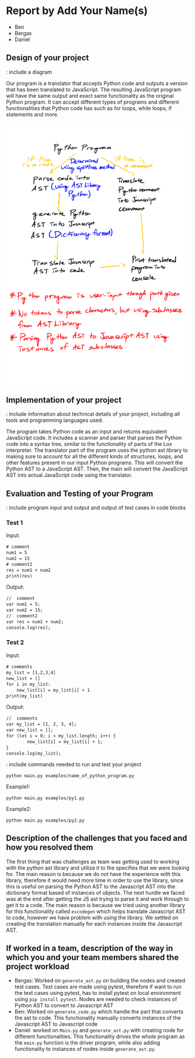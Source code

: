 # Report by Add Your Name(s)
- Ben 
- Bergas
- Daniel 

## Design of your project

: include a diagram

Our program is a translator that accepts Python code and outputs a version that has been translated to JavaScript. The resulting JavaScript program will have the same output and exact same functionality as the original Python program. It can accept different types of programs and different functionalities that Python code has such as for loops, while loops, if statements and more. 

![Diagram](/Diagram_for_CS201.png)
## Implementation of your project

: include information about technical details of your project, including all tools and programming languages used.

The program takes Python code as an input and returns equivalent JavaScript code. It includes a scanner and parser that parses the Python code into a syntax tree, similar to the functionality of parts of the Lox interpreter. The translator part of the program uses the python ast library to making sure to account for all the different kinds of structures, loops, and other features present in our input Python programs. This will convert the Python AST to a JavaScript AST. Then, the main will convert the JavaScript AST into actual JavaScript code using the translator.

## Evaluation and Testing of your Program

: include program input and output and output of test cases in code blocks

### Test 1
Input:
```
# comment
num1 = 5
num2 = 15
# comment2
res = num1 + num2
print(res)
```

Output:
```
//  comment
var num1 = 5;
var num2 = 15;
//  comment2
var res = num1 + num2;
console.log(res);
```

### Test 2
Input:
```
# comments
my_list = [1,2,3,4]
new_list = []
for i in my_list:
    new_list[i] = my_list[i] + 1
print(my_list)
```

Output: 
```
//  comments
var my_list = [1, 2, 3, 4];
var new_list = [];
for (let i = 0; i < my_list.length; i++) {
        new_list[i] = my_list[i] + 1;
}
console.log(my_list);
```

: include commands needed to run and test your project

```
python main.py examples/name_of_python_program.py
```

Example1: 
```
python main.py examples/py1.py
```

Example2:
```
python main.py examples/py2.py
```

## Description of the challenges that you faced and how you resolved them

The first thing that was challenges as team was getting used to working with the python ast library and utilize it to the specifies that we were looking for. The main reason is because we do not have the experience with this library, therefore it would need more time in order to use the library, since this is useful on parsing the Python AST to the Javascript AST into the dictionary format based of instances of objects. The next hurdle we faced was at the end after getting the JS ast trying to parse it and work through to get it to a code. The main reason is because we tried using another library for this functionality called `escodegen` which helps translate Javascript AST to code, however we have problem with using the library. We settled on creating the translation manually for each instances inside the Javascript AST. 

## If worked in a team, description of the way in which you and your team members shared the project workload

- Bergas: Worked on `generate_ast.py` on building the nodes and created test cases. Test cases are made using pytest, therefore if want to run the test cases using pytest, has to install pytest on local environment using `pip install pytest`. Nodes are needed to check instances of Python AST to convert to Javascript AST
- Ben: Worked on `generate_code.py` which handle the part that converts the ast to code. This functionality manually converts instances of the Javascript AST to Javascript code
- Daniel: worked on `Main.py` and `generate_ast.py` with creating node for different functionalities. This functionality drives the whole program as the `main.py` function is the driver program, while also adding functionality to instances of nodes inside `generate_ast.py`.
